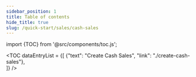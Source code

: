 ```yaml
---
sidebar_position: 1
title: Table of contents
hide_title: true 
slug: /quick-start/sales/cash-sales 
---
```


import {TOC} from '@src/components/toc.js';

<TOC
dataEntryList = {[
{"text": "Create Cash Sales", "link": "./create-cash-sales"},  
]}
/>
